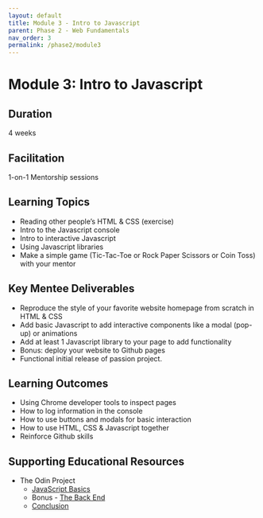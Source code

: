 ```yaml
---
layout: default
title: Module 3 - Intro to Javascript
parent: Phase 2 - Web Fundamentals
nav_order: 3
permalink: /phase2/module3
---
```


# Module 3: Intro to Javascript

## Duration

4 weeks

## Facilitation

1-on-1 Mentorship sessions

## Learning Topics

- Reading other people’s HTML & CSS (exercise)
- Intro to the Javascript console
- Intro to interactive Javascript
- Using Javascript libraries
- Make a simple game (Tic-Tac-Toe or Rock Paper Scissors or Coin Toss) with your mentor

## Key Mentee Deliverables

- Reproduce the style of your favorite website homepage from scratch in HTML & CSS
- Add basic Javascript to add interactive components like a modal (pop-up) or animations
- Add at least 1 Javascript library to your page to add functionality
- Bonus: deploy your website to Github pages
- Functional initial release of passion project.

## Learning Outcomes

- Using Chrome developer tools to inspect pages
- How to log information in the console
- How to use buttons and modals for basic interaction
- How to use HTML, CSS & Javascript together
- Reinforce Github skills

## Supporting Educational Resources

- The Odin Project
  - <a href="https://www.theodinproject.com/paths/foundations/courses/foundations#javascript-basics" target="_blank" class="external">JavaScript Basics</a>
  - Bonus - <a href="https://www.theodinproject.com/paths/foundations/courses/foundations#the-back-end" target="_blank" class="external">The Back End</a>
  - <a href="https://www.theodinproject.com/paths/foundations/courses/foundations#conclusion" target="_blank" class="external">Conclusion</a>
